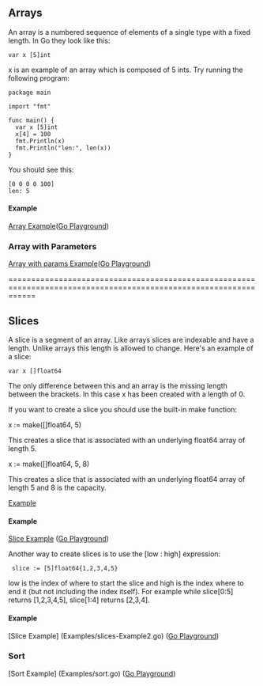## Arrays
An array is a numbered sequence of elements of a single type with a fixed length. In Go they look like this:

    var x [5]int

x is an example of an array which is composed of 5 ints. Try running the following program:

    package main

    import "fmt"

    func main() {
      var x [5]int
      x[4] = 100
      fmt.Println(x)
      fmt.Println("len:", len(x))
    }

You should see this:

    [0 0 0 0 100]
    len: 5


#### Example
[Array Example](Examples/arrays-Example1.go)([Go Playground](http://play.golang.org/p/9eRi-7q3YZ))

### Array with Parameters

[Array with params Example](Examples/Array-with-params.go)([Go Playground](http://play.golang.org/p/ug9dOvqE6N))



==================================================================================================================


## Slices

A slice is a segment of an array. Like arrays slices are indexable and have a length. Unlike arrays this length is allowed to change. Here's an example of a slice:

    var x []float64

The only difference between this and an array is the missing length between the brackets. In this case x has been created with a length of 0.

If you want to create a slice you should use the built-in make function:

   x := make([]float64, 5)

This creates a slice that is associated with an underlying float64 array of length 5.

   x := make([]float64, 5, 8)

This creates a slice that is associated with an underlying float64 array of length 5 and 8 is the capacity.

[Example](Example/Slices-Capacity.go)

#### Example
[Slice Example](Example/slices-Example1.go) ([Go Playground](http://play.golang.org/p/LfhqQPvEak))


Another way to create slices is to use the [low : high] expression:

     slice := [5]float64{1,2,3,4,5}

low is the index of where to start the slice and high is the index where to end it (but not including the index itself). For example while slice[0:5] returns [1,2,3,4,5], slice[1:4] returns [2,3,4].

#### Example

[Slice Example] (Examples/slices-Example2.go)      ([Go Playground](http://play.golang.org/p/T68jK-rlGf))


### Sort

[Sort Example] (Examples/sort.go)      ([Go Playground](http://play.golang.org/p/fp7sXZJZaz))



